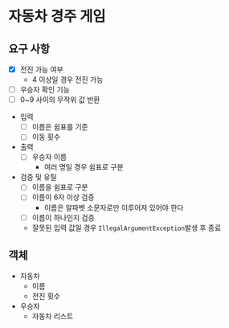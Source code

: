 # 자동차 경주 게임
## 요구 사항
* [x] 전진 가능 여부
  * 4 이상일 경우 전진 가능
* [ ] 우승자 확인 기능
* [ ] 0~9 사이의 무작위 값 반환
* 입력
  * [ ] 이름은 쉼표를 기준
  * [ ] 이동 횟수
* 출력
  * [ ] 우승자 이름
    * 여러 명일 경우 쉼표로 구분
* 검증 및 유틸
  * [ ] 이름을 쉼표로 구분
  * [ ] 이름이 6자 이상 검증
    * 이름은 알파벳 소문자로만 이루어져 있어야 한다
  * [ ] 이름이 하나인지 검증
  * 잘못된 입력 값일 경우 ```IllegalArgumentException```발생 후 종료

## 객체
* 자동차
  * 이름
  * 전진 횟수
* 우승자
  * 자동차 리스트